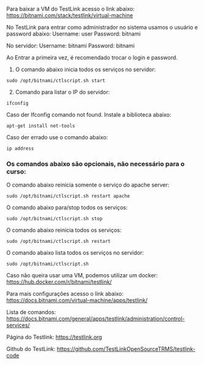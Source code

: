 Para baixar a VM do TestLink acesso o link abaixo:
https://bitnami.com/stack/testlink/virtual-machine

No TestLink para entrar como administrador no sistema usamos o usuário e password abaixo:
Username: user
Password: bitnami

No servidor:
Username: bitnami
Password: bitnami


Ao Entrar a primeira vez, é recomendado trocar o login e password. 

1. O comando abaixo inicia todos os serviços no servidor:
```
sudo /opt/bitnami/ctlscript.sh start
```

2. Comando para listar o IP do servidor:
```
ifconfig
```
Caso der Ifconfig comando not found. Instale a biblioteca abaixo:
```
apt-get install net-tools
```

Caso der errado use o comando abaixo:
```
ip address

```


### Os comandos abaixo são opcionais, não necessário para o curso:
O comando abaixo reinicia somente o serviço do apache server:
```
sudo /opt/bitnami/ctlscript.sh restart apache
```
O comando abaixo para/stop todos os serviços:
```
sudo /opt/bitnami/ctlscript.sh stop
```
O comando abaixo reinicia todos os serviços:
```
sudo /opt/bitnami/ctlscript.sh restart
```
O comando abaixo lista todos os serviços no servidor:
```
sudo /opt/bitnami/ctlscript.sh  
```

Caso não queira usar uma VM, podemos utilizar um docker:
https://hub.docker.com/r/bitnami/testlink/


Para mais configurações acesso o link abaixo:
https://docs.bitnami.com/virtual-machine/apps/testlink/

Lista de comandos:
https://docs.bitnami.com/general/apps/testlink/administration/control-services/

Página do Testlink:
https://testlink.org

Github do TestLink:
https://github.com/TestLinkOpenSourceTRMS/testlink-code
